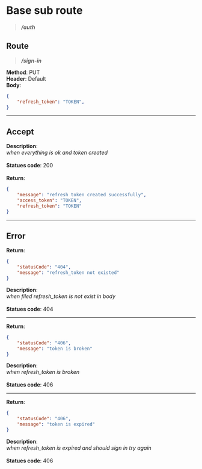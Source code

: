 # Base sub route

> ***/auth***

## Route

> ***/sign-in***

**Method**: PUT\
**Header**: Default\
**Body**:

```json
{
    "refresh_token": "TOKEN",
}
```

***

## Accept

**Description**:\
*when everything is ok and token created*\
\
**Statues code**: 200\
\
**Return**:

```json
{
    "message": "refresh token created successfully",
    "access_token": "TOKEN",
    "refresh_token": "TOKEN"
}
```

***

## Error

**Return**:

```json
{ 
    "statusCode": "404",
    "message": "refresh_token not existed"
}
```

**Description**:\
*when filed refresh_token is not exist in body*\
\
**Statues code**: 404

***

**Return**:

```json
{ 
    "statusCode": "406",
    "message": "token is broken"
}
```

**Description**:\
*when refresh_token is broken*\
\
**Statues code**: 406

***

**Return**:

```json
{ 
    "statusCode": "406",
    "message": "token is expired"
}
```

**Description**:\
*when refresh_token is expired and should sign in try again*\
\
**Statues code**: 406
